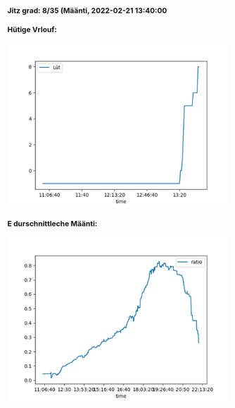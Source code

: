 ### Jitz grad: 8/35 (Määnti, 2022-02-21 13:40:00

### Hütige Vrlouf:
![Graph](Today.png)

### E durschnittleche Määnti:
![Graph](Määnti.png)